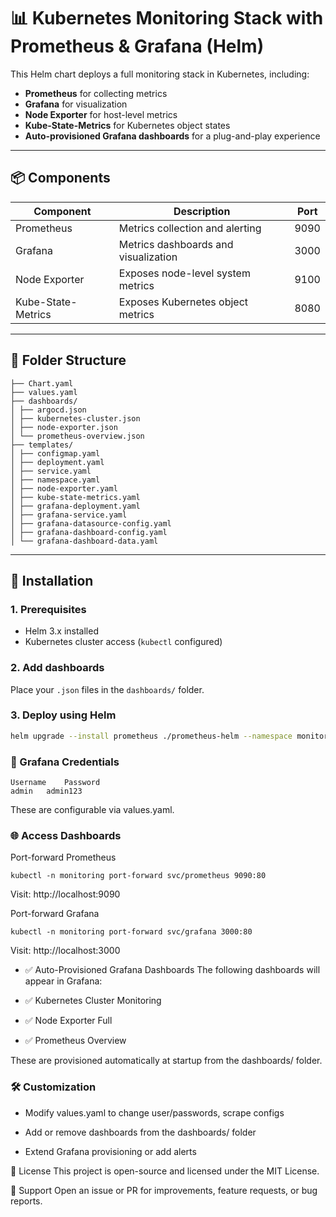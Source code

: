 # 📊 Kubernetes Monitoring Stack with Prometheus & Grafana (Helm)

This Helm chart deploys a full monitoring stack in Kubernetes, including:

- **Prometheus** for collecting metrics
- **Grafana** for visualization
- **Node Exporter** for host-level metrics
- **Kube-State-Metrics** for Kubernetes object states
- **Auto-provisioned Grafana dashboards** for a plug-and-play experience

---

## 📦 Components

| Component              | Description                                   | Port |
|------------------------|-----------------------------------------------|------|
| Prometheus             | Metrics collection and alerting               | 9090 |
| Grafana                | Metrics dashboards and visualization          | 3000 |
| Node Exporter          | Exposes node-level system metrics             | 9100 |
| Kube-State-Metrics     | Exposes Kubernetes object metrics             | 8080 |

---

## 📁 Folder Structure

``` prometheus-helm/
├── Chart.yaml
├── values.yaml
├── dashboards/
│ ├── argocd.json
│ ├── kubernetes-cluster.json
│ ├── node-exporter.json
│ └── prometheus-overview.json
├── templates/
│ ├── configmap.yaml
│ ├── deployment.yaml
│ ├── service.yaml
│ ├── namespace.yaml
│ ├── node-exporter.yaml
│ ├── kube-state-metrics.yaml
│ ├── grafana-deployment.yaml
│ ├── grafana-service.yaml
│ ├── grafana-datasource-config.yaml
│ ├── grafana-dashboard-config.yaml
│ └── grafana-dashboard-data.yaml

```

---

## 🚀 Installation

### 1. Prerequisites

- Helm 3.x installed
- Kubernetes cluster access (`kubectl` configured)

### 2. Add dashboards

Place your `.json` files in the `dashboards/` folder.

### 3. Deploy using Helm

```bash
helm upgrade --install prometheus ./prometheus-helm --namespace monitoring --create-namespace

```

### 🔐 Grafana Credentials
```
Username	Password
admin	admin123
```

These are configurable via values.yaml.

### 🌐 Access Dashboards
Port-forward Prometheus
```
kubectl -n monitoring port-forward svc/prometheus 9090:80
```
Visit: http://localhost:9090

Port-forward Grafana

```
kubectl -n monitoring port-forward svc/grafana 3000:80
```
Visit: http://localhost:3000

- ✅ Auto-Provisioned Grafana Dashboards
The following dashboards will appear in Grafana:

- ✅ Kubernetes Cluster Monitoring

- ✅ Node Exporter Full

- ✅ Prometheus Overview

These are provisioned automatically at startup from the dashboards/ folder.

### 🛠 Customization
- Modify values.yaml to change user/passwords, scrape configs

- Add or remove dashboards from the dashboards/ folder

- Extend Grafana provisioning or add alerts

📜 License
This project is open-source and licensed under the MIT License.

🙋 Support
Open an issue or PR for improvements, feature requests, or bug reports.
